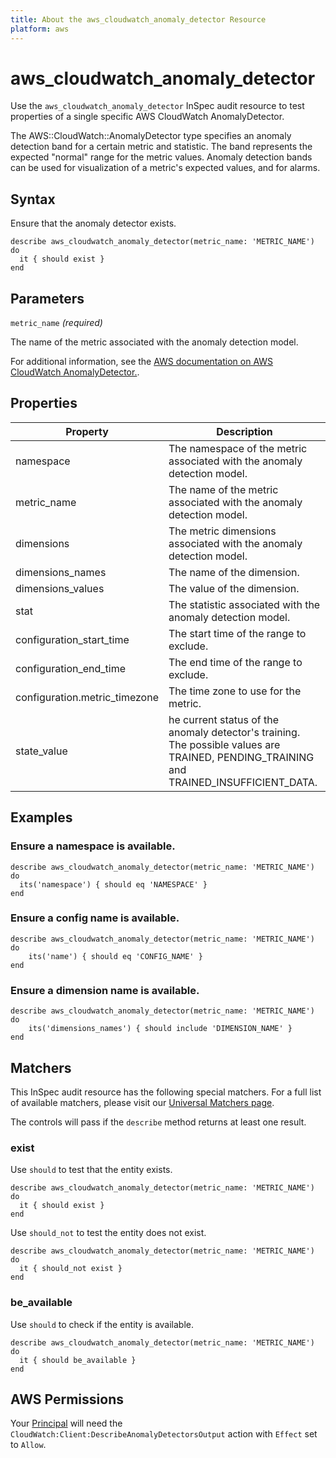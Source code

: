 ```yaml
---
title: About the aws_cloudwatch_anomaly_detector Resource
platform: aws
---
```


# aws_cloudwatch_anomaly_detector

Use the `aws_cloudwatch_anomaly_detector` InSpec audit resource to test properties of a single specific AWS CloudWatch AnomalyDetector.

The AWS::CloudWatch::AnomalyDetector type specifies an anomaly detection band for a certain metric and statistic. The band represents the expected "normal" range for the metric values. Anomaly detection bands can be used for visualization of a metric's expected values, and for alarms.

## Syntax

Ensure that the anomaly detector exists.

    describe aws_cloudwatch_anomaly_detector(metric_name: 'METRIC_NAME') do
      it { should exist }
    end

## Parameters

`metric_name` _(required)_

The name of the metric associated with the anomaly detection model.

For additional information, see the [AWS documentation on AWS CloudWatch AnomalyDetector.](https://docs.aws.amazon.com/AWSCloudFormation/latest/UserGuide/aws-resource-cloudwatch-anomalydetector.html).

## Properties

| Property | Description |
| --- | --- |
| namespace | The namespace of the metric associated with the anomaly detection model. |
| metric_name | The name of the metric associated with the anomaly detection model. |
| dimensions | The metric dimensions associated with the anomaly detection model. |
| dimensions_names | The name of the dimension. |
| dimensions_values | The value of the dimension. |
| stat | The statistic associated with the anomaly detection model. |
| configuration_start_time | The start time of the range to exclude. |
| configuration_end_time | The end time of the range to exclude. |
| configuration.metric_timezone | The time zone to use for the metric. |
| state_value | he current status of the anomaly detector's training. The possible values are TRAINED, PENDING_TRAINING and TRAINED_INSUFFICIENT_DATA. |

## Examples

### Ensure a namespace is available.
    describe aws_cloudwatch_anomaly_detector(metric_name: 'METRIC_NAME') do
      its('namespace') { should eq 'NAMESPACE' }
    end

### Ensure a config name is available.
    describe aws_cloudwatch_anomaly_detector(metric_name: 'METRIC_NAME') do
        its('name') { should eq 'CONFIG_NAME' }
    end

### Ensure a dimension name is available.
    describe aws_cloudwatch_anomaly_detector(metric_name: 'METRIC_NAME') do
        its('dimensions_names') { should include 'DIMENSION_NAME' }
    end

## Matchers

This InSpec audit resource has the following special matchers. For a full list of available matchers, please visit our [Universal Matchers page](https://www.inspec.io/docs/reference/matchers/).

The controls will pass if the `describe` method returns at least one result.

### exist

Use `should` to test that the entity exists.

    describe aws_cloudwatch_anomaly_detector(metric_name: 'METRIC_NAME') do
      it { should exist }
    end

Use `should_not` to test the entity does not exist.

    describe aws_cloudwatch_anomaly_detector(metric_name: 'METRIC_NAME') do
      it { should_not exist }
    end

### be_available

Use `should` to check if the entity is available.

    describe aws_cloudwatch_anomaly_detector(metric_name: 'METRIC_NAME') do
      it { should be_available }
    end

## AWS Permissions

Your [Principal](https://docs.aws.amazon.com/IAM/latest/UserGuide/intro-structure.html#intro-structure-principal) will need the `CloudWatch:Client:DescribeAnomalyDetectorsOutput` action with `Effect` set to `Allow`.